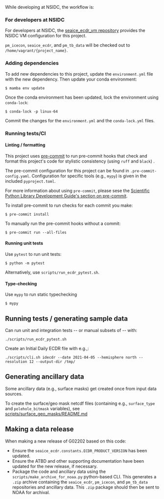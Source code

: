 While developing at NSIDC, the workflow is:

### For developers at NSIDC

For developers at NSIDC, the [seaice_ecdr_vm
repository](https://bitbucket.org/nsidc/seaice_ecdr_vm/src/main/) provides the
NSIDC VM configuration for this project.

`pm_icecon`, `seaice_ecdr`, and `pm_tb_data` will be checked out to
`/home/vagrant/{project_name}`.

### Adding dependencies

To add new dependencies to this project, update the `environment.yml` file with
the new dependency. Then update your conda environment:

```
$ mamba env update
```

Once the conda environment has been updated, lock the environment using `conda-lock`:

```
$ conda-lock -p linux-64
```

Commit the changes for the `environment.yml` and the `conda-lock.yml` files.


### Running tests/CI

#### Linting / formatting
This project uses [pre-commit](https://pre-commit.com/) to run pre-commit hooks
that check and format this project's code for stylistic consistency (using
`ruff` and `black`) .

The pre-commit configuration for this project can be found in
`.pre-commit-config.yaml`. Configuration for specific tools (e.g., `mypy`) is
given in the included `pyproject.toml`.

For more information about using `pre-commit`, please sese the [Scientific
Python Library Development Guide's section on
pre-commit](https://learn.scientific-python.org/development/guides/gha-basic/#pre-commit).

To install pre-commit to run checks for each commit you make:

```
$ pre-commit install
```

To manually run the pre-commit hooks without a commit:

```
$ pre-commit run --all-files
```

#### Running unit tests

Use `pytest` to run unit tests:

```
$ python -m pytest
```

Alternatively, use `scripts/run_ecdr_pytest.sh`.

#### Type-checking

Use `mypy` to run static typechecking

```
$ mypy
```

## Running tests / generating sample data

Can run unit and integration tests -- or manual subsets of -- with:
    
    ./scripts/run_ecdr_pytest.sh

Create an Initial Daily ECDR file with e.g.,:

    ./scripts/cli.sh idecdr --date 2021-04-05 --hemisphere north --resolution 12 --output-dir /tmp/


## Generating ancillary data

Some ancillary data (e.g., surface masks) get created once from input data
sources.

To create the surface/geo mask netcdf files (containing e.g., `surface_type` and
`polehole_bitmask` variables), see
[scripts/surface_geo_masks/README.md](scripts/surface_geo_masks/README.md)


## Making a data release

When making a new release of G02202 based on this code:

* Ensure the `seaice_ecdr.constants.ECDR_PRODUCT_VERSION` has been updated.
* Ensure the ATBD and other supporting documentation have been updated for the
  new release, if necessary.
* Package the code and ancillary data using the
  `scripts/make_archive_for_noaa.py` python-based CLI. This generates a `.zip`
  archive containing the `seaice_ecdr`, `pm_icecon`, and `pm_tb_data`
  repositories and ancillary data. This `.zip` package should then be sent to
  NOAA for archival.
